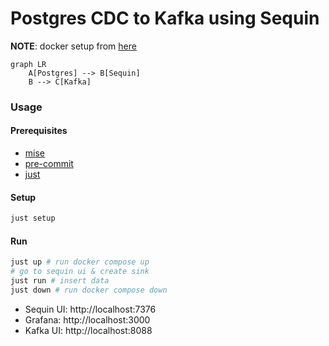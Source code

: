 # Postgres CDC to Kafka using Sequin

__NOTE__: docker setup from [here](https://github.com/sequinstream/sequin/tree/main/docker)

```mermaid
graph LR
    A[Postgres] --> B[Sequin]
    B --> C[Kafka]
```

### Usage
#### Prerequisites
- [mise](https://mise.run/)
- [pre-commit](https://pre-commit.com/)
- [just](https://just.systems/)

#### Setup
```bash
just setup
```

#### Run
```bash
just up # run docker compose up
# go to sequin ui & create sink
just run # insert data
just down # run docker compose down
```

- Sequin UI: http://localhost:7376
- Grafana: http://localhost:3000
- Kafka UI: http://localhost:8088
